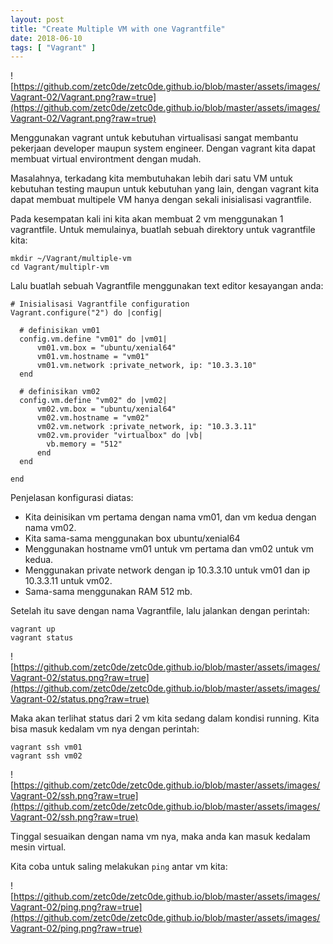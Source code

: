 ```yaml
---
layout: post
title: "Create Multiple VM with one Vagrantfile" 
date: 2018-06-10
tags: [ "Vagrant" ]
---
```

![https://github.com/zetc0de/zetc0de.github.io/blob/master/assets/images/Vagrant-02/Vagrant.png?raw=true](https://github.com/zetc0de/zetc0de.github.io/blob/master/assets/images/Vagrant-02/Vagrant.png?raw=true)

Menggunakan vagrant untuk kebutuhan virtualisasi sangat membantu pekerjaan developer maupun system engineer. Dengan vagrant kita dapat membuat virtual environtment dengan mudah. 

Masalahnya, terkadang kita membutuhakan lebih dari satu VM untuk kebutuhan testing maupun untuk kebutuhan yang lain, dengan vagrant kita dapat membuat multipele VM hanya dengan sekali inisialisasi vagrantfile.

Pada kesempatan kali ini kita akan membuat 2 vm menggunakan 1 vagrantfile. Untuk memulainya, buatlah sebuah direktory untuk vagrantfile kita:
```
mkdir ~/Vagrant/multiple-vm
cd Vagrant/multiplr-vm
```
Lalu buatlah sebuah Vagrantfile menggunakan text editor kesayangan anda:

```
# Inisialisasi Vagrantfile configuration
Vagrant.configure("2") do |config|

  # definisikan vm01
  config.vm.define "vm01" do |vm01|
      vm01.vm.box = "ubuntu/xenial64"
      vm01.vm.hostname = "vm01"
      vm01.vm.network :private_network, ip: "10.3.3.10"
  end

  # definisikan vm02
  config.vm.define "vm02" do |vm02|
      vm02.vm.box = "ubuntu/xenial64"
      vm02.vm.hostname = "vm02"
      vm02.vm.network :private_network, ip: "10.3.3.11"
      vm02.vm.provider "virtualbox" do |vb|
        vb.memory = "512"
      end
  end

end
```
Penjelasan konfigurasi diatas:
- Kita deinisikan vm pertama dengan nama vm01, dan vm kedua dengan nama vm02.
- Kita sama-sama menggunakan box ubuntu/xenial64
- Menggunakan hostname vm01 untuk vm pertama dan vm02 untuk vm kedua.
- Menggunakan private network dengan ip 10.3.3.10 untuk vm01 dan ip 10.3.3.11 untuk vm02.
- Sama-sama menggunakan RAM 512 mb.

Setelah itu save dengan nama Vagrantfile, lalu jalankan dengan perintah:
 ```
vagrant up
vagrant status
 ``` 

![https://github.com/zetc0de/zetc0de.github.io/blob/master/assets/images/Vagrant-02/status.png?raw=true](https://github.com/zetc0de/zetc0de.github.io/blob/master/assets/images/Vagrant-02/status.png?raw=true)

Maka akan terlihat status dari 2 vm kita sedang dalam kondisi running. Kita bisa masuk kedalam vm nya dengan perintah:
```
vagrant ssh vm01
vagrant ssh vm02
```
![https://github.com/zetc0de/zetc0de.github.io/blob/master/assets/images/Vagrant-02/ssh.png?raw=true](https://github.com/zetc0de/zetc0de.github.io/blob/master/assets/images/Vagrant-02/ssh.png?raw=true)

Tinggal sesuaikan dengan nama vm nya, maka anda kan masuk kedalam mesin virtual.

Kita coba untuk saling melakukan `ping` antar vm kita:

![https://github.com/zetc0de/zetc0de.github.io/blob/master/assets/images/Vagrant-02/ping.png?raw=true](https://github.com/zetc0de/zetc0de.github.io/blob/master/assets/images/Vagrant-02/ping.png?raw=true)

